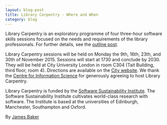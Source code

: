 ```yaml
---
layout: blog-post
title: Library Carpentry - Where and When
category: blog
---
```


Library Carpentry is an exploratory programme of four three-hour software skills sessions focused on the needs and requirements of the library professionals. For further details, see the [outline post](http://librarycarpentry.github.io/outline/).

Library Carpentry sessions will be held on Monday the 9th, 16th, 23th, and 30th of November 2015. Sessions will start at 1730 and conclude by 2030. They will be held at City University London in room C304 (Tait Building, third floor, room 4). Directions are available on the [City website](http://www.city.ac.uk/visit#9605=1). We thank the [Centre for Information Science](https://www.city.ac.uk/department-library-information-science/centre-for-information-science) for generously agreeing to host Library Carpentry.

Library Carpentry is funded by the [Software Sustainability Institute](http://software.ac.uk/). The Software Sustainability Institute cultivates world-class research with software. The Institute is based at the universities of Edinburgh, Manchester, Southampton and Oxford.

By [James Baker](drjwbaker)
